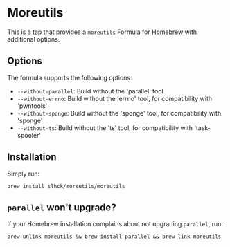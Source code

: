 # Moreutils

This is a tap that provides a `moreutils` Formula for [Homebrew](https://brew.sh/) with additional options.

## Options

The formula supports the following options:

- `--without-parallel`: Build without the 'parallel' tool
- `--without-errno`: Build without the 'errno' tool, for compatibility with 'pwntools'
- `--without-sponge`: Build without the 'sponge' tool, for compatibility with 'sponge'
- `--without-ts`: Build without the 'ts' tool, for compatibility with 'task-spooler'

## Installation

Simply run:

```
brew install slhck/moreutils/moreutils
```

## `parallel` won't upgrade?

If your Homebrew installation complains about not upgrading `parallel`, run:

```
brew unlink moreutils && brew install parallel && brew link moreutils
```
